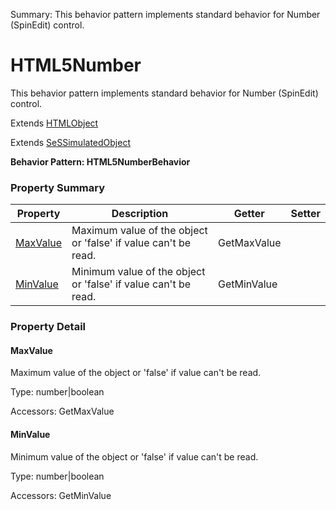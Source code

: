 Summary: This behavior pattern implements standard behavior for Number (SpinEdit) control.

# HTML5Number

This behavior pattern implements standard behavior for Number (SpinEdit) control.
 
Extends [HTMLObject](HTMLObject.md)

Extends [SeSSimulatedObject](SeSSimulatedObject.md)





**Behavior Pattern: HTML5NumberBehavior**


<!-- ============================== property summary ========================== -->

	

### Property Summary

| **Property** | **Description** | **Getter** | **Setter** |
| ------------ | --------------- | ---------- | ---------- |
| [MaxValue](#MaxValue) | Maximum value of the object or 'false' if value can't be read. | GetMaxValue |  |
| [MinValue](#MinValue) | Minimum value of the object or 'false' if value can't be read. | GetMinValue |  |



	
<!-- ============================== action summary ========================== -->


<!-- ============================== property detail ========================== -->
	
### Property Detail
		
<a name="MaxValue"></a>
#### MaxValue


Maximum value of the object or 'false' if value can't be read.

			
	
			
Type: number|boolean
			
			
Accessors: GetMaxValue
			
		
<a name="MinValue"></a>
#### MinValue


Minimum value of the object or 'false' if value can't be read.

			
	
			
Type: number|boolean
			
			
Accessors: GetMinValue
			
		
	
	
<!-- ============================== action detail ========================== -->
		

